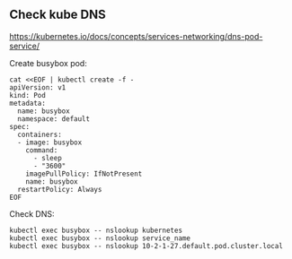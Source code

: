 ## Check kube DNS

https://kubernetes.io/docs/concepts/services-networking/dns-pod-service/

Create busybox pod:

```
cat <<EOF | kubectl create -f -
apiVersion: v1
kind: Pod
metadata:
  name: busybox
  namespace: default
spec:
  containers:
  - image: busybox
    command:
      - sleep
      - "3600"
    imagePullPolicy: IfNotPresent
    name: busybox
  restartPolicy: Always
EOF

```

Check DNS:

```
kubectl exec busybox -- nslookup kubernetes
kubectl exec busybox -- nslookup service_name
kubectl exec busybox -- nslookup 10-2-1-27.default.pod.cluster.local
```
